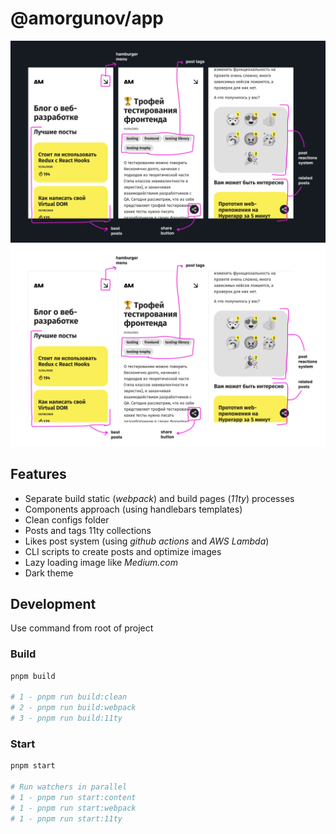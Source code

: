 # @amorgunov/app

![](./src/assets/images/common/preview-github@dark.png#gh-dark-mode-only)![](./src/assets/images/common/preview-github@light.png#gh-light-mode-only)

## Features

- Separate build static (*webpack*) and build pages (*11ty*) processes
- Components approach (using handlebars templates)
- Clean configs folder
- Posts and tags 11ty collections
- Likes post system (using *github actions* and *AWS Lambda*)
- CLI scripts to create posts and optimize images
- Lazy loading image like *Medium.com*
- Dark theme

## Development

Use command from root of project

### Build

```bash
pnpm build

# 1 - pnpm run build:clean
# 2 - pnpm run build:webpack
# 3 - pnpm run build:11ty
```

### Start

```bash
pnpm start

# Run watchers in parallel
# 1 - pnpm run start:content
# 1 - pnpm run start:webpack
# 1 - pnpm run start:11ty
```
